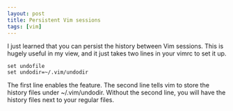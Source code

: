 ```yaml
---
layout: post
title: Persistent Vim sessions
tags: [vim]
---
```


I just learned that you can persist the history between Vim sessions. This is hugely useful in my view, and it just takes two lines in your vimrc to set it up.

```
set undofile 
set undodir=~/.vim/undodir
```

The first line enables the feature. The second line tells vim to store the history files under ~/.vim/undodir. 
Without the second line, you will have the history files next to your regular files.
